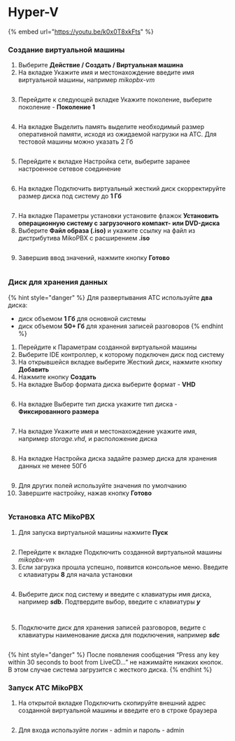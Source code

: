 # Hyper-V

{% embed url="https://youtu.be/k0x0T8xkFts" %}

### **Создание виртуальной машины**

1. Выберите **Действие / Создать / Виртуальная машина**
2. На вкладке Укажите имя и местонахождение введите имя виртуальной машины, например _mikopbx-vm_

<figure><img src="../../.gitbook/assets/MikoPBXHyperVInstallation_ru_1.png" alt=""><figcaption></figcaption></figure>

3. Перейдите к следующей вкладке Укажите поколение, выберите поколение - **Поколение 1**

<figure><img src="../../.gitbook/assets/MikoPBXHyperVInstallation_ru_2.png" alt=""><figcaption></figcaption></figure>

4. На вкладке Выделить память выделите необходимый размер оперативной памяти, исходя из ожидаемой нагрузки на АТС. Для тестовой машины можно указать 2 Гб

<figure><img src="../../.gitbook/assets/MikoPBXHyperVInstallation_ru_3.png" alt=""><figcaption></figcaption></figure>

5. Перейдите к вкладке Настройка сети, выберите заранее настроенное сетевое соединение

<figure><img src="../../.gitbook/assets/MikoPBXHyperVInstallation_ru_4.png" alt=""><figcaption></figcaption></figure>

6. На вкладке Подключить виртуальный жесткий диск скорректируйте размер диска под систему до **1 Гб**

<figure><img src="../../.gitbook/assets/MikoPBXHyperVInstallation_ru_5.png" alt=""><figcaption></figcaption></figure>

7. На вкладке Параметры установки установите флажок **Установить операционную систему с загрузочного компакт- или DVD-диска**
8. Выберите **Файл образа (.iso)** и укажите ссылку на файл из дистрибутива MikoPBX с расширением **.iso**

<figure><img src="../../.gitbook/assets/MikoPBXHyperVInstallation_ru_6.png" alt=""><figcaption></figcaption></figure>

9. Завершив ввод значений, нажмите кнопку **Готово**

<figure><img src="../../.gitbook/assets/MikoPBXHyperVInstallation_ru_7.png" alt=""><figcaption></figcaption></figure>

### **Диск для хранения данных**

{% hint style="danger" %}
Для развертывания АТС используйте **два** диска:

* диск объемом **1 Гб** для основной системы
* диск объемом **50+ Гб** для хранения записей разговоров
{% endhint %}

1. Перейдите к Параметрам созданной виртуальной машины
2. Выберите IDE контроллер, к которому подключен диск под систему
3. На открывшейся вкладке выберите Жесткий диск, нажмите кнопку **Добавить**
4. Нажмите кнопку **Создать**
5. На вкладке Выбор формата диска выберите формат - **VHD**

<figure><img src="../../.gitbook/assets/MikoPBXHyperVInstallation_ru_8.png" alt=""><figcaption></figcaption></figure>

6. На вкладке Выберите тип диска укажите тип диска - **Фиксированного размера**

<figure><img src="../../.gitbook/assets/MikoPBXHyperVInstallation_ru_9.png" alt=""><figcaption></figcaption></figure>

7. На вкладке Укажите имя и местонахождение укажите имя, например _storage.vhd_, и расположение диска

<figure><img src="../../.gitbook/assets/MikoPBXHyperVInstallation_ru_10.png" alt=""><figcaption></figcaption></figure>

8. На вкладке Настройка диска задайте размер диска для хранения данных не менее 50Гб

<figure><img src="../../.gitbook/assets/MikoPBXHyperVInstallation_ru_11.png" alt=""><figcaption></figcaption></figure>

9. Для других полей используйте значения по умолчанию
10. Завершите настройку, нажав кнопку **Готово**

<figure><img src="../../.gitbook/assets/MikoPBXHyperVInstallation_ru_12.png" alt=""><figcaption></figcaption></figure>

### **Установка АТС MikoPBX**

1. Для запуска виртуальной машины нажмите **Пуск**

<figure><img src="../../.gitbook/assets/MikoPBXHyperVInstallation_ru_13.png" alt=""><figcaption></figcaption></figure>

2. Перейдите к вкладке Подключить созданной виртуальной машины _mikopbx-vm_
3. Если загрузка прошла успешно, появится консольное меню. Введите с клавиатуры **8** для начала установки

<figure><img src="../../.gitbook/assets/MikoPBXHyperVInstallation_ru_14.png" alt=""><figcaption></figcaption></figure>

4. Выберите диск под систему и введите с клавиатуры имя диска, например _**sdb**_. Подтвердите выбор, введите с клавиатуры _**y**_

<figure><img src="../../.gitbook/assets/MikoPBXHyperVInstallation_ru_15.png" alt=""><figcaption></figcaption></figure>

<figure><img src="../../.gitbook/assets/MikoPBXHyperVInstallation_ru_16.png" alt=""><figcaption></figcaption></figure>

5. Подключите диск для хранения записей разговоров, ведите с клавиатуры наименование диска для подключения, например _**sdc**_

<figure><img src="../../.gitbook/assets/MikoPBXHyperVInstallation_ru_17.png" alt=""><figcaption></figcaption></figure>

{% hint style="danger" %}
После появления сообщения “Press any key within 30 seconds to boot from LiveCD…” не нажимайте никаких кнопок. В этом случае система загрузится с жесткого диска.
{% endhint %}

### **Запуск АТС MikoPBX**

1. На открытой вкладке Подключить скопируйте внешний адрес созданной виртуальной машины и введите его в строке браузера

<figure><img src="../../.gitbook/assets/MikoPBXHyperVInstallation_ru_18.png" alt=""><figcaption></figcaption></figure>

2. Для входа используйте логин - admin и пароль - admin

<figure><img src="../../.gitbook/assets/MikoPBXHyperVInstallation_19.png" alt=""><figcaption></figcaption></figure>
